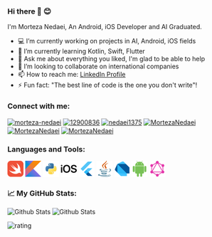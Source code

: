 ### Hi there 👋 😊

I'm Morteza Nedaei, An Android, iOS Developer and AI Graduated.

- 💻 I’m currently working on projects in AI, Android, iOS fields
- 🌱 I’m currently learning Kotlin, Swift, Flutter 
- 💬 Ask me about everything you liked, I'm glad to be able to help
- 👯 I’m looking to collaborate on international companies
- 📫 How to reach me: [LinkedIn Profile](https://www.linkedin.com/in/morteza-nedaei)
- ⚡ Fun fact: "The best line of code is the one you don't write"!


<h3 align="left">Connect with me:</h3>
<p align="left">


<a href="https://linkedin.com/in/morteza-nedaei" target="blank"><img align="center" src="https://img.shields.io/badge/LinkedIn-0077B5?style=for-the-badge&logo=linkedin&logoColor=white" alt="morteza-nedaei" height="40" width="120" /></a>
<a href="https://stackoverflow.com/users/12900836/morteza-nedaei?tab=profile" target="blank"><img align="center" src="https://img.shields.io/badge/Stack_Overflow-FE7A16?style=for-the-badge&logo=stack-overflow&logoColor=white" alt="12900836" height="40" width="120" /></a>
<a href="https://medium.com/@nedaei1375" target="blank"><img align="center" src="https://img.shields.io/badge/Medium-12100E?style=for-the-badge&logo=medium&logoColor=white" alt="nedaei1375" height="40" width="120" /></a>
<a href="https://twitter.com/MortezaNedaei" target="blank"><img align="center" src="https://img.shields.io/badge/Twitter-1DA1F2?style=for-the-badge&logo=twitter&logoColor=white" alt="MortezaNedaei" height="40" width="120" /></a>
<a href="https://telegram.me/MortezaNedaei" target="blank"><img align="center" src="https://img.shields.io/badge/Telegram-2CA5E0?style=for-the-badge&logo=telegram&logoColor=white" alt="MortezaNedaei" height="40" width="120" /></a>
<a href="mailto:nedaei1375@gmail.com" target="blank"><img align="center" src="https://img.shields.io/badge/Gmail-D14836?style=for-the-badge&logo=gmail&logoColor=white" alt="MortezaNedaei" height="40" width="120" /></a>
</p>

<h3 align="left">Languages and Tools:</h3>
<p align="left">

<code><img height="36" src="https://raw.githubusercontent.com/github/explore/80688e429a7d4ef2fca1e82350fe8e3517d3494d/topics/swift/swift.png"></code>
<code><img height="36" src="https://raw.githubusercontent.com/github/explore/80688e429a7d4ef2fca1e82350fe8e3517d3494d/topics/kotlin/kotlin.png"></code>
<code><img height="36" src="https://raw.githubusercontent.com/github/explore/80688e429a7d4ef2fca1e82350fe8e3517d3494d/topics/python/python.png"></code>
<code><img height="36" src="https://raw.githubusercontent.com/github/explore/80688e429a7d4ef2fca1e82350fe8e3517d3494d/topics/ios/ios.png"></code>
<code><img height="36" src="https://raw.githubusercontent.com/github/explore/80688e429a7d4ef2fca1e82350fe8e3517d3494d/topics/flutter/flutter.png"></code>
<code><img height="36" src="https://raw.githubusercontent.com/github/explore/80688e429a7d4ef2fca1e82350fe8e3517d3494d/topics/java/java.png"></code>
<code><img height="36" src="https://raw.githubusercontent.com/github/explore/80688e429a7d4ef2fca1e82350fe8e3517d3494d/topics/dart/dart.png"></code>
<code><img height="36" src="https://raw.githubusercontent.com/github/explore/80688e429a7d4ef2fca1e82350fe8e3517d3494d/topics/android/android.png"></code>
<code><img height="36" src="https://raw.githubusercontent.com/github/explore/80688e429a7d4ef2fca1e82350fe8e3517d3494d/topics/graphql/graphql.png"></code>




### 📈 My GitHub Stats:

![Github Stats](https://github-readme-stats.vercel.app/api?username=MortezaNedaei&show_icons=true&theme=gotham)
![Github Stats](https://github-readme-stats.vercel.app/api/top-langs/?username=MortezaNedaei&theme=gotham)

![rating](https://img.shields.io/badge/rating-★★★★☆-brightgreen)

<!--
**MortezaNedaei/MortezaNedaei** is a ✨ _special_ ✨ repository because its `README.md` (this file) appears on your GitHub profile.

Here are some ideas to get you started:

- 🔭 I’m currently working on ...
- 🌱 I’m currently learning ...
- 👯 I’m looking to collaborate on ...
- 🤔 I’m looking for help with ...
- 💬 Ask me about ...
- 📫 How to reach me: ...
- 😄 Pronouns: ...
- ⚡ Fun fact: ...

icons: 
list of badges: https://github.com/alexandresanlim/Badges4-README.md-Profile
https://raw.githubusercontent.com/github/explore/80688e429a7d4ef2fca1e82350fe8e3517d3494d/topics/twitter/twitter.png
-->
